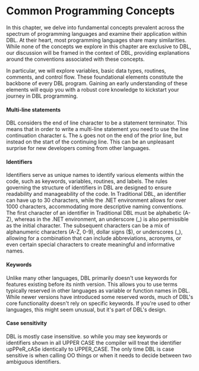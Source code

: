 # Common Programming Concepts

In this chapter, we delve into fundamental concepts prevalent across the spectrum of programming languages and examine their application within DBL. At their heart, most programming languages share many similarities. While none of the concepts we explore in this chapter are exclusive to DBL, our discussion will be framed in the context of DBL, providing explanations around the conventions associated with these concepts.

In particular, we will explore variables, basic data types, routines, comments, and control flow. These foundational elements constitute the backbone of every DBL program. Gaining an early understanding of these elements will equip you with a robust core knowledge to kickstart your journey in DBL programming.

#### Multi-line statements
DBL considers the end of line character to be a statement terminator. This means that in order to write a multi-line statement you need to use the line continuation character `&`. The `&` goes not on the end of the prior line, but instead on the start of the continuing line. This can be an unpleasant surprise for new developers coming from other languages.

#### Identifiers
Identifiers serve as unique names to identify various elements within the code, such as keywords, variables, routines, and labels. The rules governing the structure of identifiers in DBL are designed to ensure readability and manageability of the code. In Traditional DBL, an identifier can have up to 30 characters, while the .NET environment allows for over 1000 characters, accommodating more descriptive naming conventions. The first character of an identifier in Traditional DBL must be alphabetic (A-Z), whereas in the .NET environment, an underscore (\_) is also permissible as the initial character. The subsequent characters can be a mix of alphanumeric characters (A-Z, 0-9), dollar signs (\$), or underscores (\_), allowing for a combination that can include abbreviations, acronyms, or even certain special characters to create meaningful and informative names.

#### Keywords
Unlike many other languages, DBL primarily doesn't use keywords for features existing before its ninth version. This allows you to use terms typically reserved in other languages as variable or function names in DBL. While newer versions have introduced some reserved words, much of DBL's core functionality doesn't rely on specific keywords. If you're used to other languages, this might seem unusual, but it's part of DBL's design. 

#### Case sensitivity
DBL is mostly case insensitive. so while you may see keywords or identifiers shown in all UPPER CASE the compiler will treat the identifier upPPeR_cASe identically to UPPER_CASE. The only time DBL is case sensitive is when calling OO things or when it needs to decide between two ambiguous identifiers.